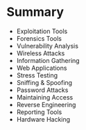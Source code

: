 # Summary

* Exploitation Tools
* Forensics Tools
* Vulnerability Analysis
* Wireless Attacks
* Information Gathering
* Web Applications
* Stress Testing
* Sniffing & Spoofing
* Password Attacks
* Maintaining Access
* Reverse Engineering
* Reporting Tools
* Hardware Hacking

